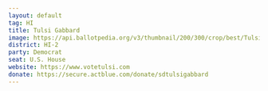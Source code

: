 ```yaml
---
layout: default
tag: HI
title: Tulsi Gabbard
image: https://api.ballotpedia.org/v3/thumbnail/200/300/crop/best/TulsiGabbardReplace.jpg
district: HI-2
party: Democrat
seat: U.S. House 
website: https://www.votetulsi.com
donate: https://secure.actblue.com/donate/sdtulsigabbard
---
```

